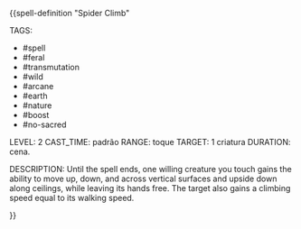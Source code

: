 {{spell-definition "Spider Climb"

TAGS:
- #spell
- #feral
- #transmutation
- #wild
- #arcane
- #earth
- #nature
- #boost
- #no-sacred

LEVEL: 2
CAST_TIME: padrão
RANGE: toque
TARGET: 1 criatura
DURATION: cena.

DESCRIPTION:
Until the spell ends, one willing creature you touch gains the ability to move up, down, and across vertical surfaces and upside down along ceilings, while leaving its hands free. The target also gains a climbing speed equal to its walking speed.

}}
